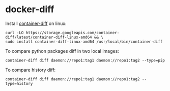 # docker-diff

Install [container-diff](https://github.com/GoogleContainerTools/container-diff) on linux:

```
curl -LO https://storage.googleapis.com/container-diff/latest/container-diff-linux-amd64 && \
sudo install container-diff-linux-amd64 /usr/local/bin/container-diff
```

To compare python packages diff in two local images:

```
container-diff diff daemon://repo1:tag1 daemon://repo1:tag2 --type=pip
```

To compare history diff:

```
container-diff diff daemon://repo1:tag1 daemon://repo1:tag2 --type=history
```
